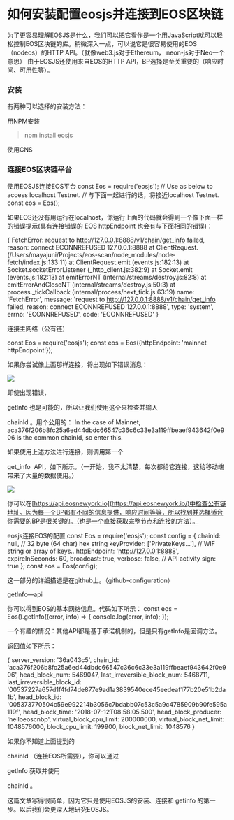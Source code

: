 # 如何安装配置eosjs并连接到EOS区块链


为了更容易理解EOSJS是什么，我们可以把它看作是一个用JavaScript就可以轻松控制EOS区块链的库。稍微深入一点，可以说它是很容易使用的EOS（nodeos）的HTTP API。（就像web3.js对于Ethereum， neon-js对于Neo一个意思）
由于EOSJS还使用来自EOS的HTTP API，BP选择是至关重要的（响应时间、可用性等）。

[]()

### 安装

有两种可以选择的安装方法：

用NPM安装
> npm install eosjs

使用CNS

<script src="https://cdn.jsdelivr.net/npm/eosjs@15.0.3/lib/eos.min.js" integrity="sha512-QX0dPq5pyX33coEuy5x1UqKHFDeveQYMp7Sz+qOUwRL9mol4QDvViU+QAjd+k6P7QjPjrDCoyhK1kz2GDxCP9A==" crossorigin="anonymous"></script>

### 连接EOS区块链平台

使用EOSJS连接EOS平台
const Eos = require('eosjs'); // Use as below to access localhost Testnet. // 与下面一起进行的话，将接近localhost Testnet. const eos = Eos();

如果EOS还没有用运行在localhost，你运行上面的代码就会得到一个像下面一样的错误提示(具有连接错误的 EOS httpEndpoint 也会有与下面相同的错误)：

{ FetchError: request to http://127.0.0.1:8888/v1/chain/get_info failed, reason: connect ECONNREFUSED 127.0.0.1:8888 at ClientRequest.<anonymous> (/Users/mayajuni/Projects/eos-scan/node_modules/node-fetch/index.js:133:11) at ClientRequest.emit (events.js:182:13) at Socket.socketErrorListener (_http_client.js:382:9) at Socket.emit (events.js:182:13) at emitErrorNT (internal/streams/destroy.js:82:8) at emitErrorAndCloseNT (internal/streams/destroy.js:50:3) at process._tickCallback (internal/process/next_tick.js:63:19) name: 'FetchError', message: 'request to http://127.0.0.1:8888/v1/chain/get_info failed, reason: connect ECONNREFUSED 127.0.0.1:8888', type: 'system', errno: 'ECONNREFUSED', code: 'ECONNREFUSED' }

连接主网络（公有链）

const Eos = require('eosjs'); const eos = Eos({httpEndpoint: 'mainnet httpEndpoint'});

如果你尝试像上面那样连接，将出现如下错误消息：

[![](http://blog.hubwiz.com/2018/07/26/eos-eosjs-GettingStarted/error.png)](http://blog.hubwiz.com/2018/07/26/eos-eosjs-GettingStarted/error.png)

即使出现错误，

getInfo
也是可能的，所以让我们使用这个来检查并输入

chainId
。用个公用的：
In the case of Mainnet, aca376f206b8fc25a6ed44dbdc66547c36c6c33e3a119ffbeaef943642f0e906 is the common chainId, so enter this.

如果使用上述方法进行连接，则调用第一个

get_info
 API，如下所示。（一开始，我不太清楚，每次都给它连接，这给移动端带来了大量的数据使用。）

[![](http://blog.hubwiz.com/2018/07/26/eos-eosjs-GettingStarted/get_info.png)](http://blog.hubwiz.com/2018/07/26/eos-eosjs-GettingStarted/get_info.png)

你可以在[https://api.eosnewyork.io](https://api.eosnewyork.io/)中检查公有链地址。因为每一个BP都有不同的信息提供，响应时间等等，所以找到并选择适合你需要的BP是很关键的。（也是一个直接获取完整节点和连接的方法）。

eosjs连接EOS的配置
const Eos = require('eosjs'); const config = { chainId: null, // 32 byte (64 char) hex string keyProvider: ['PrivateKeys...'], // WIF string or array of keys.. httpEndpoint: 'http://127.0.0.1:8888', expireInSeconds: 60, broadcast: true, verbose: false, // API activity sign: true }; const eos = Eos(config);

这一部分的详细描述是在github上。（github-configuration）

getInfo—api

你可以得到EOS的基本网络信息。代码如下所示：
const eos = Eos().getInfo((error, info) => { console.log(error, info); });
 
一个有趣的情况：其他API都是基于承诺机制的，但是只有getInfo是回调方法。

返回值如下所示：

{ server_version: '36a043c5', chain_id: 'aca376f206b8fc25a6ed44dbdc66547c36c6c33e3a119ffbeaef943642f0e906', head_block_num: 5469047, last_irreversible_block_num: 5468711, last_irreversible_block_id: '00537227a657d1f4fd74de877e9ad1a3839540ece45eedeaf177b20e51b2da1b', head_block_id: '005373770504c59e992214b3056c7bdabb07c53c5a9c4785909b90fe595a119f', head_block_time: '2018-07-12T08:58:05.500', head_block_producer: 'helloeoscnbp', virtual_block_cpu_limit: 200000000, virtual_block_net_limit: 1048576000, block_cpu_limit: 199900, block_net_limit: 1048576 }

如果你不知道上面提到的

chainId
（连接EOS所需要），你可以通过

getInfo
获取并使用

chainId
。

这篇文章写得很简单，因为它只是使用EOSJS的安装、连接和 getinfo 的第一步。以后我们会更深入地研究EOSJS。

